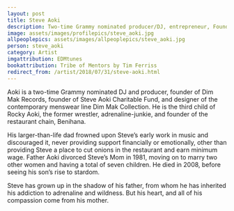 ```yaml
---
layout: post
title: Steve Aoki
description: Two-time Grammy nominated producer/DJ, entrepreneur, Founder of Dim Mak Records, and Designer of the contemporary menswear line Dim Mak Collection
image: assets/images/profilepics/steve_aoki.jpg
allpeoplepics: assets/images/allpeoplepics/steve_aoki.jpg
person: steve_aoki
category: Artist
imgattribution: EDMtunes
bookattribution: Tribe of Mentors by Tim Ferriss
redirect_from: /artist/2018/07/31/steve-aoki.html
---
```


Aoki is a two-time Grammy nominated DJ and producer, founder of Dim Mak Records, founder of Steve Aoki Charitable Fund, and designer of the contemporary menswear line Dim Mak Collection. He is the third child of Rocky Aoki, the former wrestler, adrenaline-junkie, and founder of the restaurant chain, Benihana. 

His larger-than-life dad frowned upon Steve’s early work in music and discouraged it, never providing support financially or emotionally, other than providing Steve a place to cut onions in the restaurant and earn minimum wage. Father Aoki divorced Steve’s Mom in 1981, moving on to marry two other women and having a total of seven children. He died in 2008, before seeing his son’s rise to stardom.

Steve has grown up in the shadow of his father, from whom he has inherited his addiction to adrenaline and wildness. But his heart, and all of his compassion come from his mother.




